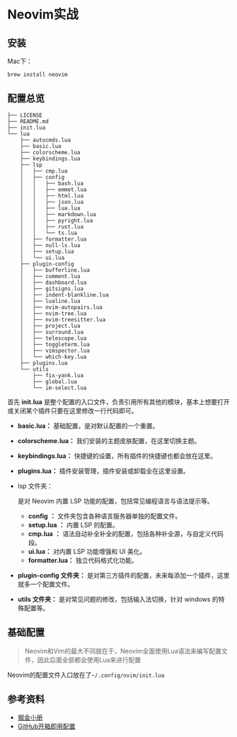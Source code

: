 # Neovim实战

## 安装

Mac下：

```bash
brew install neovim
```

## 配置总览

```
├── LICENSE
├── README.md
├── init.lua
└── lua
    ├── autocmds.lua
    ├── basic.lua
    ├── colorscheme.lua
    ├── keybindings.lua
    ├── lsp
    │   ├── cmp.lua
    │   ├── config
    │   │   ├── bash.lua
    │   │   ├── emmet.lua
    │   │   ├── html.lua
    │   │   ├── json.lua
    │   │   ├── lua.lua
    │   │   ├── markdown.lua
    │   │   ├── pyright.lua
    │   │   ├── rust.lua
    │   │   └── ts.lua
    │   ├── formatter.lua
    │   ├── null-ls.lua
    │   ├── setup.lua
    │   └── ui.lua
    ├── plugin-config
    │   ├── bufferline.lua
    │   ├── comment.lua
    │   ├── dashboard.lua
    │   ├── gitsigns.lua
    │   ├── indent-blankline.lua
    │   ├── lualine.lua
    │   ├── nvim-autopairs.lua
    │   ├── nvim-tree.lua
    │   ├── nvim-treesitter.lua
    │   ├── project.lua
    │   ├── surround.lua
    │   ├── telescope.lua
    │   ├── toggleterm.lua
    │   ├── vimspector.lua
    │   └── which-key.lua
    ├── plugins.lua
    └── utils
        ├── fix-yank.lua
        ├── global.lua
        └── im-select.lua
```

首先 **init.lua** 是整个配置的入口文件，负责引用所有其他的模块，基本上想要打开或关闭某个插件只要在这里修改一行代码即可。

- **basic.lua：** 基础配置，是对默认配置的一个重置。

- **colorscheme.lua：** 我们安装的主题皮肤配置，在这里切换主题。

- **keybindings.lua：** 快捷键的设置，所有插件的快捷键也都会放在这里。

- **plugins.lua：** 插件安装管理，插件安装或卸载全在这里设置。

- lsp 文件夹：

  是对 Neovim 内置 LSP 功能的配置，包括常见编程语言与语法提示等。

  - **config** **：** 文件夹包含各种语言服务器单独的配置文件。
  - **setup.lua** **：** 内置 LSP 的配置。
  - **cmp.lua** **：** 语法自动补全补全的配置，包括各种补全源，与自定义代码段。
  - **ui.lua：** 对内置 LSP 功能增强和 UI 美化。
  - **formatter.lua：** 独立代码格式化功能。

- **plugin-config 文件夹：** 是对第三方插件的配置，未来每添加一个插件，这里就多一个配置文件。

- **utils 文件夹：** 是对常见问题的修改，包括输入法切换，针对 windows 的特殊配置等。

## 基础配置

> Neovim和Vim的最大不同就在于，Neovim全面使用Lua语法来编写配置文件，因此后面全部都会使用Lua来进行配置

Neovim的配置文件入口放在了`~/.config/nvim/init.lua`

## 参考资料

- [掘金小册](https://juejin.cn/book/7051157342770954277)
- [GitHub开箱即用配置](https://github.com/nshen/InsisVim?tab=readme-ov-file)



